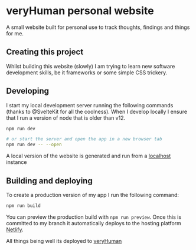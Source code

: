 # veryHuman personal website

A small website built for personal use to track thoughts, findings and things for me.

## Creating this project

Whilst building this website (slowly) I am trying to learn new software development skills, be it frameworks or some simple CSS trickery.

## Developing

I start my local development server running the following commands (thanks to @SvelteKit for all the coolness).
When I develop locally I ensure that I run a version of node that is older than v12.

```bash
npm run dev

# or start the server and open the app in a new browser tab
npm run dev -- --open

```

A local version of the website is generated and run from a [localhost](http://localhost:3000/) instance

## Building and deploying

To create a production version of my app I run the following command:

```bash
npm run build
```

You can preview the production build with `npm run preview`. Once this is committed to my branch it automatically deploys to the hosting platform [Netlify](https://www.netlify.com).

All things being well its deployed to [veryHuman](https://veryhuman.co.uk)
